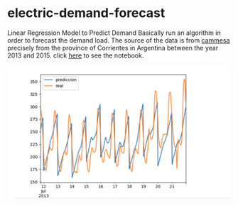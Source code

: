 # electric-demand-forecast
Linear Regression Model to Predict Demand
Basically run an algorithm in order to forecast the demand load. The source of the data is from [cammesa](https://portalweb.cammesa.com/) precisely from the province of Corrientes in Argentina between the year 2013 and 2015.
click [here](https://github.com/martinezger/electric-demand-forecast/blob/master/DemandForecast.ipynb) to see the notebook.

![sample_plot](./sample-plot.png)
